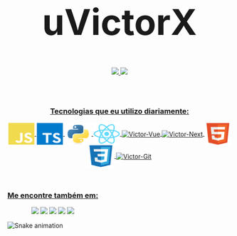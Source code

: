 <h1 align="center" style="font-size: 80px">uVictorX</h1>

<div align="center">
  <a href="https://github.com/uVictorX">
    <img height="170em" src="https://github-readme-stats.vercel.app/api?username=uVictorX&show_icons=true&theme=dark&include_all_commits=true&count_private=true"/>
    <img height="170em" src="https://github-readme-stats.vercel.app/api/top-langs/?username=uVictorX&layout=compact&langs_count=7&theme=dark"/>
</div>

##
  
<div align="center" style="display: inline_block"><br>
  <h3>Tecnologias que eu utilizo diariamente:</h3>
  <img align="center" alt="Victor-Js" height="50" width="60" src="https://raw.githubusercontent.com/devicons/devicon/master/icons/javascript/javascript-plain.svg">

  <img align="center" alt="Victor-Ts" height="50" width="60" src="https://raw.githubusercontent.com/devicons/devicon/master/icons/typescript/typescript-plain.svg">
  
  <img align="center" alt="Victor-Py" height="50" width="60" src="https://raw.githubusercontent.com/devicons/devicon/master/icons/python/python-original.svg">
  
  <img align="center" alt="Victor-React" height="50" width="60" src="https://raw.githubusercontent.com/devicons/devicon/master/icons/react/react-original.svg">
  
  <img align="center" alt="Victor-Vue" height="50" width="60" src="https://cdn.jsdelivr.net/gh/devicons/devicon/icons/vuejs/vuejs-original.svg">
  
  <img align="center" alt="Victor-Next" height="50" width="60" src="https://cdn.aglty.io/bwql7jyk/Attachments/NewItems/image_20211214122557_0.png">
  
  <img align="center" alt="Victor-HTML" height="50" width="60" src="https://raw.githubusercontent.com/devicons/devicon/master/icons/html5/html5-original.svg">

  <img align="center" alt="Victor-CSS" height="50" width="60" src="https://raw.githubusercontent.com/devicons/devicon/master/icons/css3/css3-original.svg">
  
  <img align="center" alt="Victor-Git" height="50" width="60" src="https://raw.githubusercontent.com/jmnote/z-icons/master/svg/git.svg">
</div>

##
  
<div align="center" style="display: inline-block"> 
  <h3>Me encontre também em:</h3>
  <a href="https://www.facebook.com/profile.php?id=100073792881480" target="_blank"><img src="https://img.shields.io/badge/Facebook-1877F2?style=for-the-badge&logo=facebook&logoColor=white" target="_blank"></a> <a href="https://instagram.com/victor_souza.br" target="_blank"><img src="https://img.shields.io/badge/-Instagram-%23E4405F?style=for-the-badge&logo=instagram&logoColor=white" target="_blank"></a> <a href="https://twitter.com/victor_souza_br" target="_blank"><img src="https://img.shields.io/badge/Twitter-1DA1F2?style=for-the-badge&logo=twitter&logoColor=white" target="_blank"></a> <a href="vyperium.victor@gmail.com" target="_blank"><img src="https://img.shields.io/badge/Gmail-D14836?style=for-the-badge&logo=gmail&logoColor=white" target="_blank"></a> <a href="https://www.youtube.com/channel/UCwNCXIzlm8g9by4fS1DPebw" target="_blank"><img src="https://img.shields.io/badge/YouTube-FF0000?style=for-the-badge&logo=youtube&logoColor=white" target="_blank"></a>
</div>

  ![Snake animation](https://github.com/uVictorX/uVictorX/blob/output/github-contribution-grid-snake.svg)
